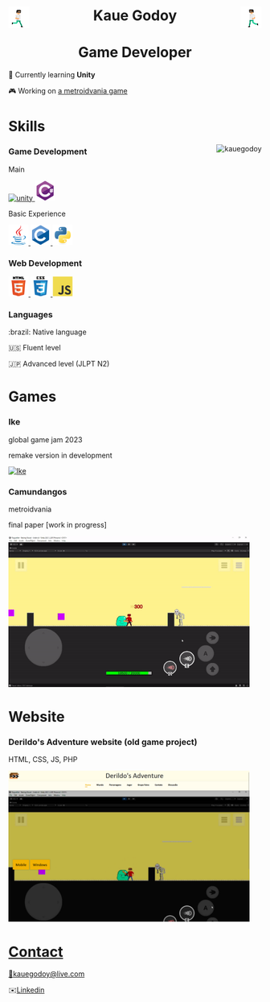 <h1 align="center">
  <img align="left" src="KaueRight.gif" alt="kauegodoySprite" />
  Kaue Godoy
  <img align="right" src="KaueLeft.gif" alt="kauegodoySprite" />

</h1>

<h1 align="center">Game Developer</h1>
  
:game_die: Currently learning **Unity**

:video_game: Working on [a metroidvania game](https://github.com/KaueGodoy/ROGUELIKE)

<h1 align="left">Skills</h1>

<p><img align="right" src="https://github-readme-stats.vercel.app/api/top-langs?username=kauegodoy&show_icons=true&locale=en&layout=compact" alt="kauegodoy" /></p>

<h3 align="left">Game Development</h3>

<p align="left">
  
<p align="left">Main</p>
  
  <a href="https://unity.com/" target="_blank" rel="noreferrer">
    <img
      src="https://www.vectorlogo.zone/logos/unity3d/unity3d-icon.svg"
      alt="unity"
      width="40"
      height="40"
    />
  </a>
  <a href="https://www.w3schools.com/cs/" target="_blank" rel="noreferrer">
    <img
      src="https://raw.githubusercontent.com/devicons/devicon/master/icons/csharp/csharp-original.svg"
      alt="csharp"
      width="40"
      height="40"
    />
  </a>
  <br>
  
  <p align="left">Basic Experience</p>
  
  <a href="https://www.java.com" target="_blank" rel="noreferrer">
    <img
      src="https://raw.githubusercontent.com/devicons/devicon/master/icons/java/java-original.svg"
      alt="java"
      width="40"
      height="40"
    />
  </a>
    <a href="https://www.cprogramming.com/" target="_blank" rel="noreferrer">
    <img
      src="https://raw.githubusercontent.com/devicons/devicon/master/icons/c/c-original.svg"
      alt="c"
      width="40"
      height="40"
    />
  </a>
  <a href="https://www.python.org" target="_blank" rel="noreferrer">
    <img
      src="https://raw.githubusercontent.com/devicons/devicon/master/icons/python/python-original.svg"
      alt="python"
      width="40"
      height="40"
    />
  </a>


</p>

<h3 align="left">Web Development</h3>

<p align="left">
  <a href="https://www.w3.org/html/" target="_blank" rel="noreferrer">
    <img
      src="https://raw.githubusercontent.com/devicons/devicon/master/icons/html5/html5-original-wordmark.svg"
      alt="html5"
      width="40"
      height="40"
    />
  </a>
  <a href="https://www.w3schools.com/css/" target="_blank" rel="noreferrer">
    <img
      src="https://raw.githubusercontent.com/devicons/devicon/master/icons/css3/css3-original-wordmark.svg"
      alt="css3"
      width="40"
      height="40"
    />
  </a>
  <a href="https://developer.mozilla.org/en-US/docs/Web/JavaScript" target="_blank" rel="noreferrer"> 
    <img src="https://raw.githubusercontent.com/devicons/devicon/master/icons/javascript/javascript-original.svg" alt="javascript" width="40" height="40"/> 
  </a>
</p>

<h3 align="left">Languages</h3>
<p align="left">
:brazil: Native language
  
:us: Fluent level
  
:jp: Advanced level (JLPT N2)
  
</p>

<h1 align="left">Games</h1>

<h3 align="left">Ike</h3>

<p>
 global game jam 2023 
  
 remake version in development
</p>
  
  <a href="https://github.com/KaueGodoy/IKE" target="_blank" rel="noreferrer">
    <img
      src="ezgif-1-59408c9205.gif"
      alt="Ike"
      width="480"
    />
  </a>

<h3 align="left">Camundangos</h3>

<p>
  metroidvania
  
  final paper [work in progress]
</p>
  
  <a href="https://github.com/KaueGodoy/ROGUELIKE" target="_blank" rel="noreferrer">
    <img
      src="ezgif.com-add-text.gif"
      alt="derildosAdventure"
      width="480"
    />
  </a>

<h1 align="left">Website</h1>

<h3 align="left">Derildo's Adventure website (old game project)</h3>

<p>
  HTML, CSS, JS, PHP
</p>
  
  <a href="https://github.com/KaueGodoy/ROGUELIKE" target="_blank" rel="noreferrer">
    <img
      src="DerildoWebsite.png"
      alt="derildosAdventureWebsite"
      width="480"
    />
    
  
<p>
  
<h1 align="left">Contact</h1>

:e-mail:kauegodoy@live.com

:envelope:[Linkedin](https://www.linkedin.com/in/kaue-godoy/)
